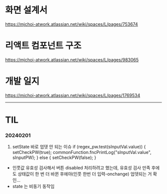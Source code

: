 # 화면 설계서
https://mjchoi-atwork.atlassian.net/wiki/spaces/L/pages/753674

# 리액트 컴포넌트 구조
https://mjchoi-atwork.atlassian.net/wiki/spaces/L/pages/983065

# 개발 일지
https://mjchoi-atwork.atlassian.net/wiki/spaces/L/pages/1769534

---

# TIL

### 20240201
1) setState 바로 업뎃 안 되는 이슈
if (regex_pw.test(sInputVal.value)) {
    setCheckPW(true);
    commonFunction.fncPrintLog("sInputVal.value", sInputPW);
} else {
    setCheckPW(false);
}
- 인풋값 유효성 검사해서 버튼 disabled 처리하려고 했는데, 유효성 검사 만족 후에도 상태값이 한 번 더 바뀐 후에야(인풋 한번 더 입력-onchange) 업뎃되는 거 확인...
- state 는 비동기 동작임
